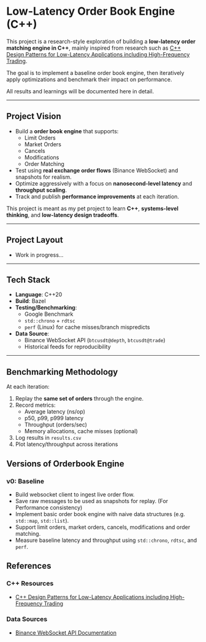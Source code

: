 # Low-Latency Order Book Engine (C++)

This project is a research-style exploration of building a **low-latency order matching engine in C++**, mainly inspired from research such as [C++ Design Patterns for Low-Latency Applications including High-Frequency Trading](https://arxiv.org/pdf/2309.04259).

The goal is to implement a baseline order book engine, then iteratively apply optimizations and benchmark their impact on performance.  

All results and learnings will be documented here in detail.

---

## Project Vision

- Build a **order book engine** that supports:
  - Limit Orders
  - Market Orders
  - Cancels
  - Modifications
  - Order Matching
- Test using **real exchange order flows** (Binance WebSocket) and snapshots for realism.
- Optimize aggressively with a focus on **nanosecond-level latency** and **throughput scaling**.
- Track and publish **performance improvements** at each iteration.

This project is meant as my pet project to learn **C++**, **systems-level thinking**, and **low-latency design tradeoffs**.

---

## Project Layout
<!-- TODO: Add directory structure and file descriptions -->
- Work in progress...


---

## Tech Stack

- **Language**: C++20
- **Build**: Bazel
- **Testing/Benchmarking**:
  - Google Benchmark
  - `std::chrono` + `rdtsc`
  - `perf` (Linux) for cache misses/branch mispredicts
- **Data Source**:
  - Binance WebSocket API (`btcusdt@depth`, `btcusdt@trade`)
  - Historical feeds for reproducibility

---

## Benchmarking Methodology

At each iteration:
1. Replay the **same set of orders** through the engine.
2. Record metrics:
   - Average latency (ns/op)
   - p50, p99, p999 latency
   - Throughput (orders/sec)
   - Memory allocations, cache misses (optional)
3. Log results in `results.csv`
4. Plot latency/throughput across iterations

## Versions of Orderbook Engine

### v0: Baseline
- Build websocket client to ingest live order flow.
- Save raw messages to be used as snapshots for replay. (For Performance consistency)
- Implement basic order book engine with naive data structures (e.g. `std::map`, `std::list`).
- Support limit orders, market orders, cancels, modifications and order matching.
- Measure baseline latency and throughput using `std::chrono`, `rdtsc`, and `perf`.


## References

### C++ Resources
- [C++ Design Patterns for Low-Latency Applications including High-Frequency Trading](https://arxiv.org/pdf/2309.04259)

### Data Sources
- [Binance WebSocket API Documentation](https://developers.binance.com/docs/binance-spot-api-docs/web-socket-streams)